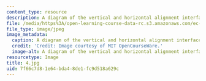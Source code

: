 ```yaml
---
content_type: resource
description: A diagram of the vertical and horizontal alignment interface of an oscilloscope.
file: /media/https%3A/open-learning-course-data-rc.s3.amazonaws.com/ec-s06-practical-electronics-fall-2004/7f66c7d81e64bda48de1fc9d518a629c_4.jpg
file_type: image/jpeg
image_metadata:
  caption: A diagram of the vertical and horizontal alignment interface of an oscilloscope.
  credit: 'Credit: Image courtesy of MIT OpenCourseWare.'
  image-alt: A diagram of the vertical and horizontal alignment interface of an oscilloscope.
resourcetype: Image
title: 4.jpg
uid: 7f66c7d8-1e64-bda4-8de1-fc9d518a629c
---
```

